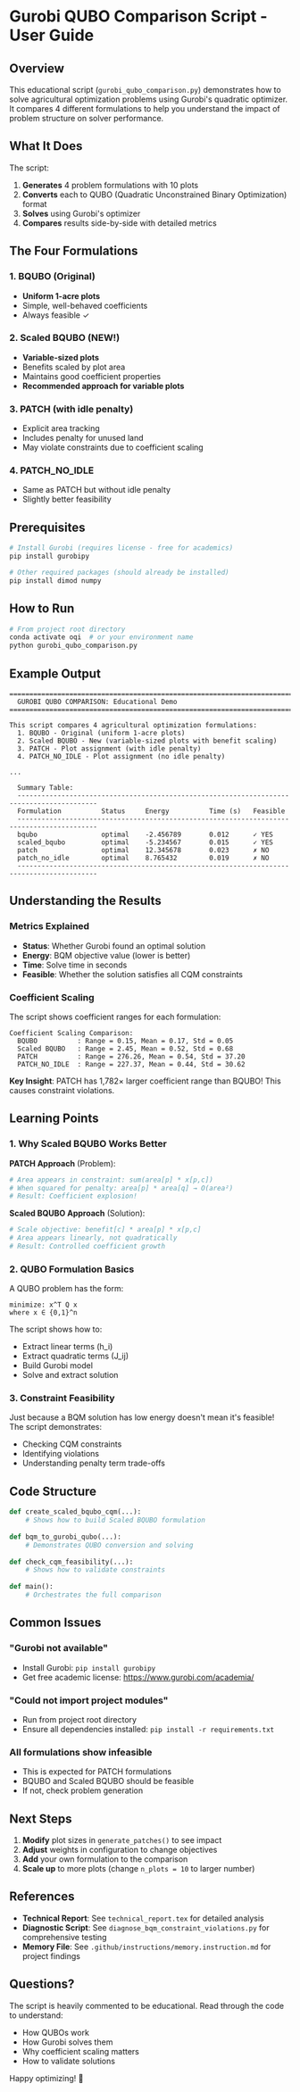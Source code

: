 # Gurobi QUBO Comparison Script - User Guide

## Overview

This educational script (`gurobi_qubo_comparison.py`) demonstrates how to solve agricultural optimization problems using Gurobi's quadratic optimizer. It compares 4 different formulations to help you understand the impact of problem structure on solver performance.

## What It Does

The script:
1. **Generates** 4 problem formulations with 10 plots
2. **Converts** each to QUBO (Quadratic Unconstrained Binary Optimization) format
3. **Solves** using Gurobi's optimizer
4. **Compares** results side-by-side with detailed metrics

## The Four Formulations

### 1. BQUBO (Original)
- **Uniform 1-acre plots**
- Simple, well-behaved coefficients
- Always feasible ✓

### 2. Scaled BQUBO (NEW!)
- **Variable-sized plots**
- Benefits scaled by plot area
- Maintains good coefficient properties
- **Recommended approach for variable plots**

### 3. PATCH (with idle penalty)
- Explicit area tracking
- Includes penalty for unused land
- May violate constraints due to coefficient scaling

### 4. PATCH_NO_IDLE
- Same as PATCH but without idle penalty
- Slightly better feasibility

## Prerequisites

```bash
# Install Gurobi (requires license - free for academics)
pip install gurobipy

# Other required packages (should already be installed)
pip install dimod numpy
```

## How to Run

```bash
# From project root directory
conda activate oqi  # or your environment name
python gurobi_qubo_comparison.py
```

## Example Output

```
================================================================================
  GUROBI QUBO COMPARISON: Educational Demo
================================================================================

This script compares 4 agricultural optimization formulations:
  1. BQUBO - Original (uniform 1-acre plots)
  2. Scaled BQUBO - New (variable-sized plots with benefit scaling)
  3. PATCH - Plot assignment (with idle penalty)
  4. PATCH_NO_IDLE - Plot assignment (no idle penalty)

...

  Summary Table:
  ------------------------------------------------------------------------------------------
  Formulation          Status     Energy          Time (s)   Feasible  
  ------------------------------------------------------------------------------------------
  bqubo                optimal    -2.456789       0.012      ✓ YES     
  scaled_bqubo         optimal    -5.234567       0.015      ✓ YES     
  patch                optimal    12.345678       0.023      ✗ NO      
  patch_no_idle        optimal    8.765432        0.019      ✗ NO      
  ------------------------------------------------------------------------------------------
```

## Understanding the Results

### Metrics Explained

- **Status**: Whether Gurobi found an optimal solution
- **Energy**: BQM objective value (lower is better)
- **Time**: Solve time in seconds
- **Feasible**: Whether the solution satisfies all CQM constraints

### Coefficient Scaling

The script shows coefficient ranges for each formulation:

```
Coefficient Scaling Comparison:
  BQUBO          : Range = 0.15, Mean = 0.17, Std = 0.05
  Scaled BQUBO   : Range = 2.45, Mean = 0.52, Std = 0.68
  PATCH          : Range = 276.26, Mean = 0.54, Std = 37.20
  PATCH_NO_IDLE  : Range = 227.37, Mean = 0.44, Std = 30.62
```

**Key Insight**: PATCH has 1,782× larger coefficient range than BQUBO! This causes constraint violations.

## Learning Points

### 1. Why Scaled BQUBO Works Better

**PATCH Approach** (Problem):
```python
# Area appears in constraint: sum(area[p] * x[p,c])
# When squared for penalty: area[p] * area[q] → O(area²)
# Result: Coefficient explosion!
```

**Scaled BQUBO Approach** (Solution):
```python
# Scale objective: benefit[c] * area[p] * x[p,c]
# Area appears linearly, not quadratically
# Result: Controlled coefficient growth
```

### 2. QUBO Formulation Basics

A QUBO problem has the form:
```
minimize: x^T Q x
where x ∈ {0,1}^n
```

The script shows how to:
- Extract linear terms (h_i)
- Extract quadratic terms (J_ij)
- Build Gurobi model
- Solve and extract solution

### 3. Constraint Feasibility

Just because a BQM solution has low energy doesn't mean it's feasible! The script demonstrates:
- Checking CQM constraints
- Identifying violations
- Understanding penalty term trade-offs

## Code Structure

```python
def create_scaled_bqubo_cqm(...):
    # Shows how to build Scaled BQUBO formulation
    
def bqm_to_gurobi_qubo(...):
    # Demonstrates QUBO conversion and solving
    
def check_cqm_feasibility(...):
    # Shows how to validate constraints
    
def main():
    # Orchestrates the full comparison
```

## Common Issues

### "Gurobi not available"
- Install Gurobi: `pip install gurobipy`
- Get free academic license: https://www.gurobi.com/academia/

### "Could not import project modules"
- Run from project root directory
- Ensure all dependencies installed: `pip install -r requirements.txt`

### All formulations show infeasible
- This is expected for PATCH formulations
- BQUBO and Scaled BQUBO should be feasible
- If not, check problem generation

## Next Steps

1. **Modify** plot sizes in `generate_patches()` to see impact
2. **Adjust** weights in configuration to change objectives
3. **Add** your own formulation to the comparison
4. **Scale up** to more plots (change `n_plots = 10` to larger number)

## References

- **Technical Report**: See `technical_report.tex` for detailed analysis
- **Diagnostic Script**: See `diagnose_bqm_constraint_violations.py` for comprehensive testing
- **Memory File**: See `.github/instructions/memory.instruction.md` for project findings

## Questions?

The script is heavily commented to be educational. Read through the code to understand:
- How QUBOs work
- How Gurobi solves them
- Why coefficient scaling matters
- How to validate solutions

Happy optimizing! 🚀

